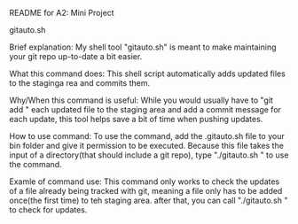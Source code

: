 README for A2: Mini Project

gitauto.sh

Brief explanation: My shell tool "gitauto.sh" is meant to make maintaining your git repo up-to-date a bit easier.

What this command does: This shell script automatically adds updated files to the staginga rea and commits
them.

Why/When this command is useful: While you would usually have to "git add <filename>" each updated file to the staging area and add a commit message for each update, this tool helps save a bit of time when pushing updates.
 
How to use command: To use the command, add the .gitauto.sh file to your bin folder and give it permission to be executed. Because this file takes the input of a directory(that should include a git repo), type "./gitauto.sh <directory of repo>" to use the command.

Examle of command use: This command only works to check the updates of a file already being tracked with git, meaning a file only has to be added once(the first time) to teh staging area. after that, you can call "./gitauto.sh <directory of repo>" to check for updates.


